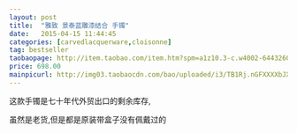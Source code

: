 ```yaml
---
layout: post
title:  "雅致 景泰蓝雕漆结合 手镯"
date:   2015-04-15 11:44:45
categories: [carvedlacquerware,cloisonne]
tag: bestseller
taobaopage: http://item.taobao.com/item.htm?spm=a1z10.3-c.w4002-644326015.53.TYGNjc&id=42645237451
price: 698.00
mainpicurl: http://img03.taobaocdn.com/bao/uploaded/i3/TB1Rj.nGFXXXXbJXVXXXXXXXXXX_!!0-item_pic.jpg
---
```


这款手镯是七十年代外贸出口的剩余库存,

虽然是老货,但是都是原装带盒子没有佩戴过的